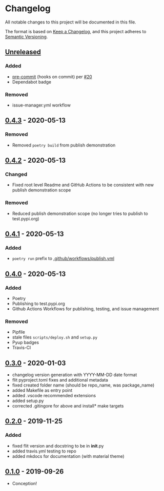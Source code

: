 # Changelog

All notable changes to this project will be documented in this file.

The format is based on [Keep a Changelog](https://keepachangelog.com/en/1.0.0/),
and this project adheres to [Semantic Versioning](https://semver.org/spec/v2.0.0.html).

## [Unreleased]

### Added

- [pre-commit](https://pre-commit.com/) (hooks on commit) per [#20](https://github.com/iancleary/pypackage/pull/20)
- Dependabot badge

### Removed

- issue-manager.yml workflow

## [0.4.3] - 2020-05-13

### Removed

- Removed `poetry build` from publish demonstration

## [0.4.2] - 2020-05-13

### Changed

- Fixed root level Readme and GitHub Actions to be consistent with new publish demonstration scope

### Removed

- Reduced publish demonstration scope (no longer tries to publish to test.pypi.org)

## [0.4.1] - 2020-05-13

### Added

- `poetry run` prefix to [.github/workflows/publish.yml](.github/workflows/publish.yml)

## [0.4.0] - 2020-05-13

### Added

- Poetry
- Publishing to test.pypi.org
- Github Actions Workflows for publishing, testing, and issue management

### Removed

- Pipfile
- stale files `scripts/deploy.sh` and `setup.py`
- Pyup badges
- Travis-CI

## [0.3.0] - 2020-01-03

- changelog version generation with YYYY-MM-DD date format
- flit pyproject.toml fixes and additional metadata
- fixed created folder name (should be repo_name, was package_name)
- added Makefile as entry point
- added .vscode recommended extensions
- added setup.py
- corrected .gitingore for above and install* make targets

## [0.2.0] - 2019-11-25

### Added

- fixed flit version and docstring to be in __init__.py
- added travis.yml testing to repo
- added mkdocs for documentation (with material theme)

## [0.1.0] - 2019-09-26

- Conception!

[Unreleased]: https://github.com/iancleary/pypackage/compare/v0.4.3...HEAD
[0.4.3]: https://github.com/iancleary/pypackage/releases/tag/v0.4.3
[0.4.2]: https://github.com/iancleary/pypackage/releases/tag/v0.4.2
[0.4.1]: https://github.com/iancleary/pypackage/releases/tag/v0.4.1
[0.4.0]: https://github.com/iancleary/pypackage/releases/tag/v0.4.0
[0.3.0]: https://github.com/iancleary/pypackage/releases/tag/v0.3.0
[0.2.0]: https://github.com/iancleary/pypackage/releases/tag/v0.2.0
[0.1.0]: https://github.com/iancleary/pypackage/releases/tag/v0.1.0
